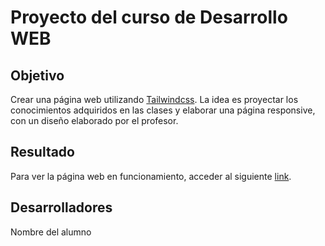 # Proyecto del curso de Desarrollo WEB 

## Objetivo

Crear una página web utilizando [Tailwindcss](https://tailwindcss.com). La idea es proyectar los conocimientos adquiridos en las clases y elaborar una página responsive, con un diseño elaborado por el profesor.

## Resultado

Para ver la página web en funcionamiento, acceder al siguiente [link](https://travel-itc.vercel.app).

## Desarrolladores
Nombre del alumno

